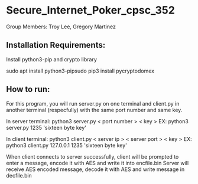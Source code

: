 # Secure_Internet_Poker_cpsc_352
Group Members:
Troy Lee,
Gregory Martinez


## Installation Requirements:

Install python3-pip and crypto library

sudo apt install python3-pipsudo pip3 install pycryptodomex

## How to run:

For this program, you will run server.py on one terminal and client.py in another terminal (respecfully) with the same port number and same key.

In server terminal:
python3 server.py < port number > < key >
EX: python3 server.py 1235 'sixteen byte key'

In client terminal:
python3 client.py < server ip > < server port > < key >
EX: python3 client.py 127.0.0.1 1235 'sixteen byte key'

When client connects to server successfully, client will be prompted to enter a message, encode it with AES and write it into encfile.bin
Server will receive AES encoded message, decode it with AES and write message in decfile.bin
